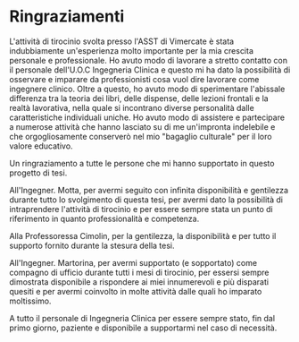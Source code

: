 # Ringraziamenti

L'attività di tirocinio svolta presso l'ASST di Vimercate è stata indubbiamente un'esperienza molto importante per la mia crescita personale e professionale. Ho avuto modo di lavorare a stretto contatto con il personale dell'U.O.C Ingegneria Clinica e questo mi ha dato la possibilità di osservare e imparare da professionisti cosa vuol dire lavorare come ingegnere clinico. Oltre a questo, ho avuto modo di sperimentare l'abissale differenza tra la teoria dei libri, delle dispense, delle lezioni frontali e la realtà lavorativa, nella quale si incontrano diverse personalità dalle caratteristiche individuali uniche. Ho avuto modo di assistere e partecipare a numerose attività che hanno lasciato su di me un'impronta indelebile e che orgogliosamente conserverò nel mio "bagaglio culturale" per il loro valore educativo.

Un ringraziamento a tutte le persone che mi hanno supportato in questo progetto di tesi.

All'Ingegner. Motta, per avermi seguito con infinita disponibilità e gentilezza durante tutto lo svolgimento di questa tesi, per avermi dato la possibilità di intraprendere l'attività di tirocinio e per essere sempre stata un punto di riferimento in quanto professionalità e competenza.

Alla Professoressa Cimolin, per la gentilezza, la disponibilità e per tutto il supporto fornito durante la stesura della tesi.

All'Ingegner. Martorina, per avermi supportato (e sopportato) come compagno di ufficio durante tutti i mesi di tirocinio, per essersi sempre dimostrata disponibile a rispondere ai miei innumerevoli e più disparati quesiti e per avermi coinvolto in molte attività dalle quali ho imparato moltissimo.

A tutto il personale di Ingegneria Clinica per essere sempre stato, fin dal primo giorno, paziente e disponibile a supportarmi nel caso di necessità.
